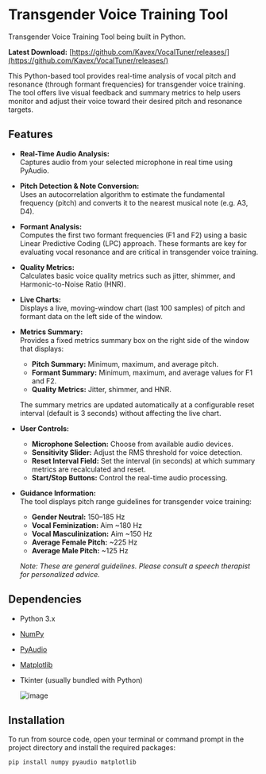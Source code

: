 # Transgender Voice Training Tool

Transgender Voice Training Tool being built in Python.

**Latest Download:** [https://github.com/Kavex/VocalTuner/releases/](https://github.com/Kavex/VocalTuner/releases/)

This Python-based tool provides real-time analysis of vocal pitch and resonance (through formant frequencies) for transgender voice training. The tool offers live visual feedback and summary metrics to help users monitor and adjust their voice toward their desired pitch and resonance targets.

## Features

- **Real-Time Audio Analysis:**  
  Captures audio from your selected microphone in real time using PyAudio.

- **Pitch Detection & Note Conversion:**  
  Uses an autocorrelation algorithm to estimate the fundamental frequency (pitch) and converts it to the nearest musical note (e.g. A3, D4).

- **Formant Analysis:**  
  Computes the first two formant frequencies (F1 and F2) using a basic Linear Predictive Coding (LPC) approach. These formants are key for evaluating vocal resonance and are critical in transgender voice training.

- **Quality Metrics:**  
  Calculates basic voice quality metrics such as jitter, shimmer, and Harmonic-to-Noise Ratio (HNR).

- **Live Charts:**  
  Displays a live, moving-window chart (last 100 samples) of pitch and formant data on the left side of the window.

- **Metrics Summary:**  
  Provides a fixed metrics summary box on the right side of the window that displays:
  - **Pitch Summary:** Minimum, maximum, and average pitch.
  - **Formant Summary:** Minimum, maximum, and average values for F1 and F2.
  - **Quality Metrics:** Jitter, shimmer, and HNR.
  
  The summary metrics are updated automatically at a configurable reset interval (default is 3 seconds) without affecting the live chart.

- **User Controls:**  
  - **Microphone Selection:** Choose from available audio devices.
  - **Sensitivity Slider:** Adjust the RMS threshold for voice detection.
  - **Reset Interval Field:** Set the interval (in seconds) at which summary metrics are recalculated and reset.
  - **Start/Stop Buttons:** Control the real-time audio processing.

- **Guidance Information:**  
  The tool displays pitch range guidelines for transgender voice training:
  - **Gender Neutral:** 150–185 Hz
  - **Vocal Feminization:** Aim ~180 Hz
  - **Vocal Masculinization:** Aim ~150 Hz
  - **Average Female Pitch:** ~225 Hz
  - **Average Male Pitch:** ~125 Hz
  
  *Note: These are general guidelines. Please consult a speech therapist for personalized advice.*

## Dependencies

- Python 3.x
- [NumPy](https://numpy.org/)
- [PyAudio](https://people.csail.mit.edu/hubert/pyaudio/)
- [Matplotlib](https://matplotlib.org/)
- Tkinter (usually bundled with Python)

  ![image](https://github.com/user-attachments/assets/3dee36c4-a860-4177-a567-732fd1cbbeb4)

## Installation

To run from source code, open your terminal or command prompt in the project directory and install the required packages:

```bash
pip install numpy pyaudio matplotlib
